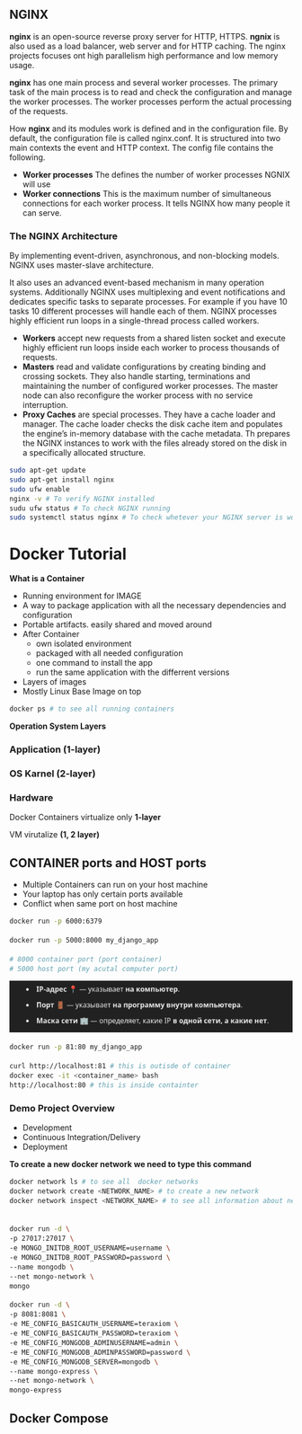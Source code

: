 ## NGINX

**nginx** is an open-source reverse proxy server for HTTP, HTTPS. **ngnix**  is  also used as a load balancer, web server and for HTTP caching. The nginx projects focuses ont high parallelism high performance and low memory usage.

**nginx** has one main process and several worker processes. The primary task of the main process is to read and check the configuration and manage the worker processes. The worker processes perform the actual processing of the requests.

How **nginx** and its modules work is defined and in the configuration file. By default, the configuration file is called nginx.conf. It is structured into two main contexts the event and HTTP context. The config file contains the following.

- **Worker processes** The defines the number of worker processes NGNIX will use
- **Worker connections** This is the maximum number of simultaneous connections for each worker process. It tells NGINX how many people it can serve.

### The NGINX Architecture

By implementing event-driven, asynchronous, and non-blocking models. NGINX uses master-slave architecture.

It also uses an advanced event-based mechanism in many operation systems. Additionally NGINX uses multiplexing and event notifications and dedicates specific tasks to separate processes. For example if you have 10 tasks 10 different processes will handle each of them. NGINX processes highly efficient run loops in a single-thread process called workers.

- **Workers** accept new requests from a shared listen socket and execute highly efficient run loops inside each worker to process thousands of requests.
- **Masters** read and validate configurations by creating binding and crossing sockets. They also handle starting, terminations and maintaining the number of configured worker processes. The master node can also reconfigure the worker process with no service interruption.
- **Proxy Caches** are special processes. They have a cache loader and manager. The cache loader checks the disk cache item and populates the engine’s in-memory database with the cache metadata. Th prepares the NGINX instances to work with the files already stored on  the disk in a specifically allocated structure.

 

```bash
sudo apt-get update
sudo apt-get install nginx
sudo ufw enable
nginx -v # To verify NGINX installed
sudu ufw status # To check NGINX running
sudo systemctl status nginx # To check whetever your NGINX server is working fine
```

# Docker Tutorial

**What is a Container**

- Running environment for IMAGE
- A way to package application with all the necessary dependencies and configuration
- Portable artifacts. easily shared and moved around
- After Container
    - own isolated environment
    - packaged with all needed configuration
    - one command to install the app
    - run the same application with the differrent versions
- Layers of images
- Mostly Linux Base Image on top

```bash
docker ps # to see all running containers
```

**Operation System Layers**

### Application (1-layer)

### OS Karnel (2-layer)

### Hardware

Docker Containers virtualize only **1-layer**

VM virutalize **(1, 2 layer)** 

## CONTAINER ports and HOST ports

- Multiple Containers can run on your host machine
- Your laptop has only certain ports available
- Conflict when same port on host machine

```bash
docker run -p 6000:6379

docker run -p 5000:8000 my_django_app

# 8000 container port (port container)
# 5000 host port (my acutal computer port)
```

![image](images/ports.png) <br>

```bash
docker run -p 81:80 my_django_app

curl http://localhost:81 # this is outisde of container
docker exec -it <container_name> bash
http://localhost:80 # this is inside containter
```


### Demo Project Overview

- Development
- Continuous Integration/Delivery
- Deployment


**To create a new docker network we need to type this command** 

```bash
docker network ls # to see all  docker networks
docker network create <NETWORK_NAME> # to create a new network
docker network inspect <NETWORK_NAME> # to see all information about network


docker run -d \
-p 27017:27017 \
-e MONGO_INITDB_ROOT_USERNAME=username \
-e MONGO_INITDB_ROOT_PASSWORD=password \
--name mongodb \
--net mongo-network \
mongo

docker run -d \
-p 8081:8081 \
-e ME_CONFIG_BASICAUTH_USERNAME=teraxiom \
-e ME_CONFIG_BASICAUTH_PASSWORD=teraxiom \
-e ME_CONFIG_MONGODB_ADMINUSERNAME=admin \
-e ME_CONFIG_MONGODB_ADMINPASSWORD=password \
-e ME_CONFIG_MONGODB_SERVER=mongodb \
--name mongo-express \
--net mongo-network \
mongo-express
```


## Docker Compose

